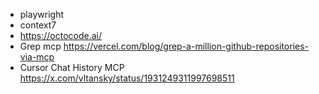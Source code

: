 - playwright
- context7
- https://octocode.ai/
- Grep mcp https://vercel.com/blog/grep-a-million-github-repositories-via-mcp
- Cursor Chat History MCP https://x.com/vltansky/status/1931249311997698511